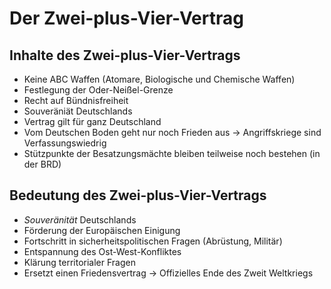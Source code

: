 Der Zwei-plus-Vier-Vertrag
==========================

Inhalte des Zwei-plus-Vier-Vertrags
-----------------------------------

-   Keine ABC Waffen (Atomare, Biologische und Chemische Waffen)
-   Festlegung der Oder-Neißel-Grenze
-   Recht auf Bündnisfreiheit
-   Souveräniät Deutschlands
-   Vertrag gilt für ganz Deutschland
-   Vom Deutschen Boden geht nur noch Frieden aus → Angriffskriege sind
    Verfassungswiedrig
-   Stützpunkte der Besatzungsmächte bleiben teilweise noch bestehen (in
    der BRD)

Bedeutung des Zwei-plus-Vier-Vertrags
-------------------------------------

-   *Souveränität* Deutschlands
-   Förderung der Europäischen Einigung
-   Fortschritt in sicherheitspolitischen Fragen (Abrüstung, Militär)
-   Entspannung des Ost-West-Konfliktes
-   Klärung territorialer Fragen
-   Ersetzt einen Friedensvertrag → Offizielles Ende des Zweit
    Weltkriegs

